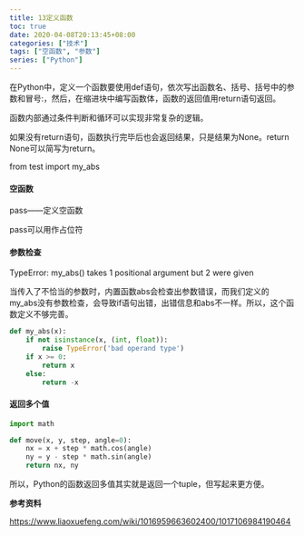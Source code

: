 ```yaml
---
title: 13定义函数
toc: true
date: 2020-04-08T20:13:45+08:00
categories: ["技术"]
tags: ["空函数", "参数"]
series: ["Python"]
---
```


在Python中，定义一个函数要使用def语句，依次写出函数名、括号、括号中的参数和冒号:，然后，在缩进块中编写函数体，函数的返回值用return语句返回。

函数内部通过条件判断和循环可以实现非常复杂的逻辑。

如果没有return语句，函数执行完毕后也会返回结果，只是结果为None。return None可以简写为return。

from test import my_abs

#### 空函数

pass——定义空函数

pass可以用作占位符

#### 参数检查

TypeError: my_abs() takes 1 positional argument but 2 were given

当传入了不恰当的参数时，内置函数abs会检查出参数错误，而我们定义的my_abs没有参数检查，会导致if语句出错，出错信息和abs不一样。所以，这个函数定义不够完善。

```python
def my_abs(x):
    if not isinstance(x, (int, float)):
        raise TypeError('bad operand type')
    if x >= 0:
        return x
    else:
        return -x
```

#### 返回多个值

```python
import math

def move(x, y, step, angle=0):
    nx = x + step * math.cos(angle)
    ny = y - step * math.sin(angle)
    return nx, ny
```

所以，Python的函数返回多值其实就是返回一个tuple，但写起来更方便。

**参考资料**

https://www.liaoxuefeng.com/wiki/1016959663602400/1017106984190464